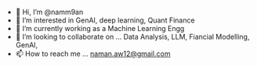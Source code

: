 - 👋 Hi, I’m @namm9an
- 👀 I’m interested in GenAI, deep learning, Quant Finance
- 🌱 I’m currently working as a Machine Learning Engg
- 💞️ I’m looking to collaborate on ... Data Analysis, LLM, Fiancial Modelling, GenAI,
- 📫 How to reach me ... naman.aw12@gmail.com

<!---
namm9an/namm9an is a ✨ special ✨ repository because its `README.md` (this file) appears on your GitHub profile.
You can click the Preview link to take a look at your changes.
--->
